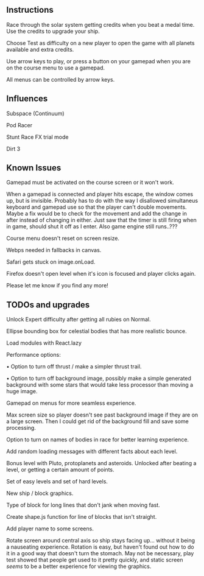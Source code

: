 ## Instructions

Race through the solar system getting credits when you beat a medal time. Use the credits to upgrade your ship.

Choose Test as difficulty on a new player to open the game with all planets available and extra credits.

Use arrow keys to play, or press a button on your gamepad when you are on the course menu to use a gamepad.

All menus can be controlled by arrow keys.

## Influences

Subspace (Continuum)

Pod Racer

Stunt Race FX trial mode

Dirt 3

## Known Issues

Gamepad must be activated on the course screen or it won't work.

When a gamepad is connected and player hits escape, the window comes up, but is invisible. Probably has to do with the way I disallowed simultaneus keyboard and gamepad use so that the player can't double movements. Maybe a fix would be to check for the movement and add the change in after instead of changing in either.
Just saw that the timer is still firing when in game, should shut it off as I enter. Also game engine still runs..???

Course menu doesn't reset on screen resize.

Webps needed in fallbacks in canvas.

Safari gets stuck on image.onLoad.

Firefox doesn't open level when it's icon is focused and player clicks again.

Please let me know if you find any more!

## TODOs and upgrades

Unlock Expert difficulty after getting all rubies on Normal.

Ellipse bounding box for celestial bodies that has more realistic bounce.

Load modules with React.lazy

Performance options:

• Option to turn off thrust / make a simpler thrust trail.

• Option to turn off background image, possibly make a simple generated background with some stars that would take less processor than moving a huge image.

Gamepad on menus for more seamless experience.

Max screen size so player doesn't see past background image if they are on a large screen. Then I could get rid of the background fill and save some processing.

Option to turn on names of bodies in race for better learning experience.

Add random loading messages with different facts about each level.

Bonus level with Pluto, protoplanets and asteroids. Unlocked after beating a level, or getting a certain amount of points.

Set of easy levels and set of hard levels.

New ship / block graphics.

Type of block for long lines that don't jank when moving fast.

Create shape.js function for line of blocks that isn't straight.

Add player name to some screens.

Rotate screen around central axis so ship stays facing up... without it being a nauseating experience. Rotation is easy, but haven't found out how to do it in a good way that doesn't turn the stomach. May not be necessary, play test showed that people get used to it pretty quickly, and static screen _seems_ to be a better experience for viewing the graphics.
